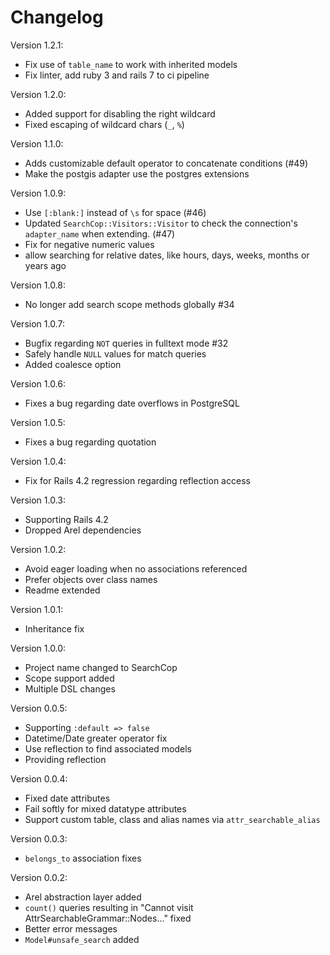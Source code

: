 
# Changelog

Version 1.2.1:

* Fix use of `table_name` to work with inherited models
* Fix linter, add ruby 3 and rails 7 to ci pipeline

Version 1.2.0:

* Added support for disabling the right wildcard
* Fixed escaping of wildcard chars (`_`, `%`)

Version 1.1.0:

* Adds customizable default operator to concatenate conditions (#49)
* Make the postgis adapter use the postgres extensions

Version 1.0.9:

* Use `[:blank:]` instead of `\s` for space (#46)
* Updated `SearchCop::Visitors::Visitor` to check the connection's `adapter_name` when extending. (#47)
* Fix for negative numeric values
* allow searching for relative dates, like hours, days, weeks, months or years ago

Version 1.0.8:

* No longer add search scope methods globally #34

Version 1.0.7:

* Bugfix regarding `NOT` queries in fulltext mode #32
* Safely handle `NULL` values for match queries
* Added coalesce option

Version 1.0.6:

* Fixes a bug regarding date overflows in PostgreSQL

Version 1.0.5:

* Fixes a bug regarding quotation

Version 1.0.4:

* Fix for Rails 4.2 regression regarding reflection access

Version 1.0.3:

* Supporting Rails 4.2
* Dropped Arel dependencies

Version 1.0.2:

* Avoid eager loading when no associations referenced
* Prefer objects over class names
* Readme extended

Version 1.0.1:

* Inheritance fix

Version 1.0.0:

* Project name changed to SearchCop
* Scope support added
* Multiple DSL changes

Version 0.0.5:

* Supporting `:default => false`
* Datetime/Date greater operator fix
* Use reflection to find associated models
* Providing reflection

Version 0.0.4:

* Fixed date attributes
* Fail softly for mixed datatype attributes
* Support custom table, class and alias names via `attr_searchable_alias`

Version 0.0.3:

* `belongs_to` association fixes

Version 0.0.2:

* Arel abstraction layer added
* `count()` queries resulting in "Cannot visit AttrSearchableGrammar::Nodes..." fixed
* Better error messages
* `Model#unsafe_search` added

